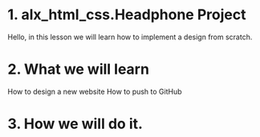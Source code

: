 # 1. alx_html_css.Headphone Project

Hello, in this lesson we will learn how to implement a design from scratch.

# 2. What we will learn
How to design a new website
How to push to GitHub

# 3. How we will do it.
